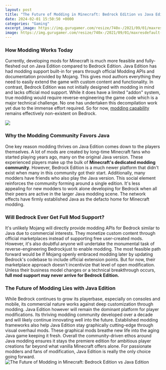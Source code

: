```yaml
---
layout: post
title: "The Future of Modding in Minecraft: Bedrock Edition vs Java Edition"
date: 2024-02-01 15:50:50 +0000
categories: "Gaming"
excerpt_image: https://img.gurugamer.com/resize/740x-/2021/09/01/maxresdefault-1-a8a1.jpg
image: https://img.gurugamer.com/resize/740x-/2021/09/01/maxresdefault-1-a8a1.jpg
---
```


### How Modding Works Today
Currently, developing mods for Minecraft is much more feasible and fully-fleshed out on Java Edition compared to Bedrock Edition. Java Edition has had modding support built-in for years through official Modding APIs and documentation provided by Mojang. This gives mod authors everything they need to easily extend the game with custom content and functionality. 
In contrast, Bedrock Edition was not initially designed with modding in mind and lacks official mod support. While it does have a limited "addon" system, true modding would require reverse-engineering the game code which is a major technical challenge. No one has undertaken this decompilation work yet due to the immense effort required. So for now, [modding capability](https://fistore.mysenprints.com/collection/abalos) remains effectively non-existent on Bedrock.

![](https://gameplayerr.com/wp-content/uploads/2020/07/minecraft-java-vs-bedrock.jpg)
### Why the Modding Community Favors Java
One key reason modding thrives on Java Edition comes down to the players themselves. A lot of mods are created by long-time Minecraft fans who started playing years ago, many on the original Java version. These experienced players make up the bulk of **Minecraft's dedicated modding community**. However, Bedrock Edition is a much newer platform that didn't exist when many in this community got their start. 
Additionally, many modders have friends who also play the Java version. This social element reinforces the community forming around a single edition. It's less appealing for new modders to work alone developing for Bedrock when all their peers are active in the larger Java modding scene. The network effects have firmly established Java as the defacto home for Minecraft modding.
### Will Bedrock Ever Get Full Mod Support? 
It's unlikely Mojang will directly provide modding APIs for Bedrock similar to Java due to commercial interests. They monetize custom content through official marketplaces instead of supporting free user-created mods. However, it's also doubtful anyone will undertake the monumental task of reverse-engineering Bedrockjust to enable modding. 
The most feasible path forward would be if Mojang openly embraced modding later by updating Bedrock's codebase to include official extension points. But for now, their marketplace approach doesn't incentivize that level of open modification. Unless their business model changes or a technical breakthrough occurs, **full mod support may never arrive for Bedrock Edition.**
### The Future of Modding Lies with Java Edition 
While Bedrock continues to grow its playerbase, especially on consoles and mobile, its commercial nature works against deep customization through modding. Java Edition however will remain the dominant platform for player modifications. Its thriving modding community developed over a decade and will likely continue innovating well into the future. 
Established modding frameworks also help Java Edition stay graphically cutting-edge through visual overhaul mods. These graphical mods breathe new life into the aging Java game keeping it fresh. Overall the community-driven ethos around Java modding ensures it stays the premiere edition for ambitious player creations far beyond what vanilla Minecraft offers alone. For passionate modders and fans of modification, Java Edition is really the only choice going forward.
![The Future of Modding in Minecraft: Bedrock Edition vs Java Edition](https://img.gurugamer.com/resize/740x-/2021/09/01/maxresdefault-1-a8a1.jpg)